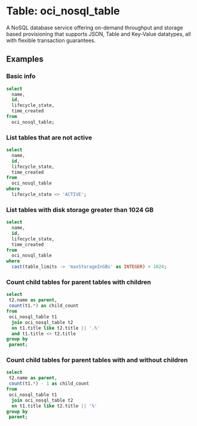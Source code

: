# Table: oci_nosql_table

A NoSQL database service offering on-demand throughput and storage based provisioning that supports JSON, Table and Key-Value datatypes, all with flexible transaction guarantees.

## Examples

### Basic info

```sql
select
  name,
  id,
  lifecycle_state,
  time_created
from
  oci_nosql_table;
```

### List tables that are not active

```sql
select
  name,
  id,
  lifecycle_state,
  time_created
from
  oci_nosql_table
where
  lifecycle_state <> 'ACTIVE';
```

### List tables with disk storage greater than 1024 GB

```sql
select
  name,
  id,
  lifecycle_state,
  time_created
from
  oci_nosql_table
where
  cast(table_limits -> 'maxStorageInGBs' as INTEGER) > 1024;
```

### Count child tables for parent tables with children

```sql
select
 t2.name as parent,
 count(t1.*) as child_count
from
 oci_nosql_table t1
  join oci_nosql_table t2
  on t1.title like t2.title || '.%'
  and t1.title <> t2.title
group by
 parent;
```

### Count child tables for parent tables with and without children

```sql
select
 t2.name as parent,
 count(t1.*) - 1 as child_count
from
 oci_nosql_table t1
  join oci_nosql_table t2
  on t1.title like t2.title || '%'
group by
 parent;
```